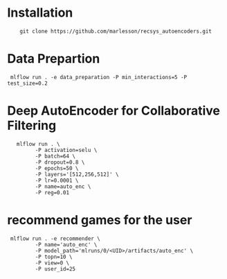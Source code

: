 # Installation

```
    git clone https://github.com/marlesson/recsys_autoencoders.git
```

 # Data Prepartion
 ```
  mlflow run . -e data_preparation -P min_interactions=5 -P test_size=0.2
 ```
 # Deep AutoEncoder for Collaborative Filtering
 
 ```
    mlflow run . \
          -P activation=selu \
          -P batch=64 \
          -P dropout=0.8 \
          -P epochs=50 \
          -P layers='[512,256,512]' \
          -P lr=0.0001 \
          -P name=auto_enc \
          -P reg=0.01
 ```
 # recommend games for the user
 
 ```
  mlflow run . -e recommender \
          -P name='auto_enc' \
          -P model_path='mlruns/0/<UID>/artifacts/auto_enc' \
          -P topn=10 \
          -P view=0 \
          -P user_id=25
  ```
